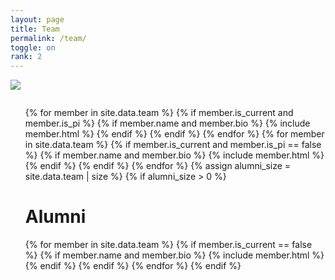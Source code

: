 ```yaml
---
layout: page
title: Team
permalink: /team/
toggle: on
rank: 2
---
```


<div style="margin-bottom: 2em;">
    <img src="{{ 'team/mri-building_0.jpg' | prepend: site.images_dir | prepend: site.baseurl }}" />
</div>

<div class="lab-wrapper">
    <ul class="lab-list">
    <!-- Current PIs -->
    {% for member in site.data.team %}
        {% if member.is_current and member.is_pi %}
            {% if member.name and member.bio %}
                {% include member.html %}
            {% endif %}
        {% endif %}
    {% endfor %}
    <!-- Current non-PIs -->
    {% for member in site.data.team %}
        {% if member.is_current and member.is_pi == false %}
            {% if member.name and member.bio %}
                {% include member.html %}
            {% endif %}
        {% endif %}
    {% endfor %}
    <!-- Non-current (alumni) -->
    {% assign alumni_size = site.data.team | size %}
    {% if alumni_size > 0 %}
        <h1 class="post-title">Alumni</h1>
        {% for member in site.data.team %}
            {% if member.is_current == false %}
                {% if member.name and member.bio %}
                    {% include member.html %}
                {% endif %}
            {% endif %}
        {% endfor %}
    {% endif %}
    </ul>
</div>
